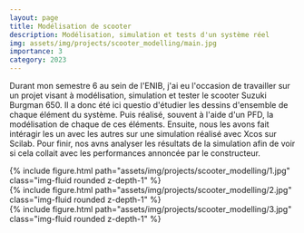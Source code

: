 ```yaml
---
layout: page
title: Modélisation de scooter
description: Modélisation, simulation et tests d'un système réel
img: assets/img/projects/scooter_modelling/main.jpg
importance: 3
category: 2023
---
```

Durant mon semestre 6 au sein de l'ENIB, j'ai eu l'occasion de travailler sur un projet visant à modélisation, simulation et tester le scooter Suzuki Burgman 650. Il a donc été ici questio d'étudier les dessins d'ensemble de chaque élément du système. Puis réalisé, souvent à l'aide d'un PFD, la modélisation de chaque de ces éléments. Ensuite, nous les avons fait intéragir les un avec les autres sur une simulation réalisé avec Xcos sur Scilab. Pour finir, nos avns analyser les résultats de la simulation afin de voir si cela collait avec les performances annoncée par le constructeur.

<div class="row">
    <div class="col-sm mt-3 mt-md-0">
        {% include figure.html path="assets/img/projects/scooter_modelling/1.jpg" class="img-fluid rounded z-depth-1" %}
    </div>
    <div class="col-sm mt-3 mt-md-0">
        {% include figure.html path="assets/img/projects/scooter_modelling/2.jpg" class="img-fluid rounded z-depth-1" %}
    </div>
    <div class="col-sm mt-3 mt-md-0">
        {% include figure.html path="assets/img/projects/scooter_modelling/3.jpg" class="img-fluid rounded z-depth-1" %}
    </div>
</div>
